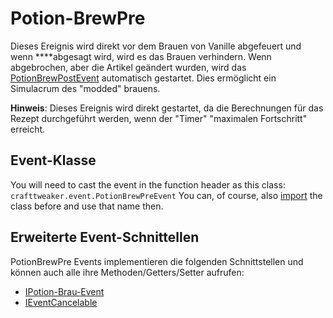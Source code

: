 # Potion-BrewPre

Dieses Ereignis wird direkt vor dem Brauen von Vanille abgefeuert und wenn ****abgesagt wird, wird es das Brauen verhindern. Wenn abgebrochen, aber die Artikel geändert wurden, wird das [PotionBrewPostEvent](/Vanilla/Events/Events/PotionBrewPost/) automatisch gestartet. Dies ermöglicht ein Simulacrum des "modded" brauens.

**Hinweis**: Dieses Ereignis wird direkt gestartet, da die Berechnungen für das Rezept durchgeführt werden, wenn der "Timer" "maximalen Fortschritt" erreicht.

## Event-Klasse
You will need to cast the event in the function header as this class:  
`crafttweaker.event.PotionBrewPreEvent` You can, of course, also [import](/AdvancedFunctions/Import/) the class before and use that name then.

## Erweiterte Event-Schnittellen
PotionBrewPre Events implementieren die folgenden Schnittstellen und können auch alle ihre Methoden/Getters/Setter aufrufen:

- [IPotion-Brau-Event](/Vanilla/Events/Events/IPotionBrewEvent/)
- [IEventCancelable](/Vanilla/Events/Events/IEventCancelable/)
